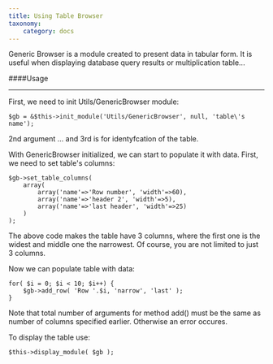 ```yaml
---
title: Using Table Browser
taxonomy:
    category: docs
---
```


Generic Browser is a module created to present data in tabular form. It is useful when displaying database query results or multiplication table...

####Usage
___

First, we need to init Utils/GenericBrowser module:

	$gb = &$this->init_module('Utils/GenericBrowser', null, 'table\'s name');

2nd argument ... and 3rd is for identyfcation of the table.

With GenericBrowser initialized, we can start to populate it with data. First, we need to set table's columns:

	$gb->set_table_columns(
		array(
			array('name'=>'Row number', 'width'=>60),
			array('name'=>'header 2', 'width'=>5),
			array('name'=>'last header', 'width'=>25)
		)
	);

The above code makes the table have 3 columns, where the first one is the widest and middle one the narrowest. Of course, you are not limited to just 3 columns.

Now we can populate table with data:

	for( $i = 0; $i < 10; $i++) {
		$gb->add_row( 'Row '.$i, 'narrow', 'last' );
	}

Note that total number of arguments for method add() must be the same as number of columns specified earlier. Otherwise an error occures.

To display the table use:

	$this->display_module( $gb );